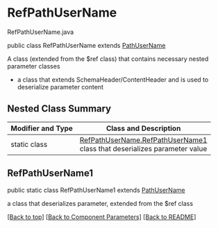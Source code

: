 # RefPathUserName
RefPathUserName.java

public class RefPathUserName extends [PathUserName](../../components/parameters/PathUserName.md)

A class (extended from the $ref class) that contains necessary nested parameter classes
- a class that extends SchemaHeader/ContentHeader and is used to deserialize parameter content

## Nested Class Summary
| Modifier and Type | Class and Description |
| ----------------- | --------------------- |
| static class | [RefPathUserName.RefPathUserName1](#refpathusername1)<br> class that deserializes parameter value |

## RefPathUserName1
public static class RefPathUserName1 extends [PathUserName](../../components/parameters/PathUserName.md#pathusername1)<br>

a class that deserializes parameter, extended from the $ref class


[[Back to top]](#top) [[Back to Component Parameters]](../../../README.md#Component-Parameters) [[Back to README]](../../../README.md)
